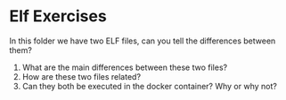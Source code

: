 # Elf Exercises

In this folder we have two ELF files, can you tell the differences between them?

1. What are the main differences between these two files?
2. How are these two files related?
3. Can they both be executed in the docker container? Why or why not?
